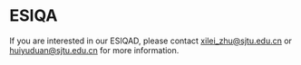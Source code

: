 # ESIQA

If you are interested in our ESIQAD, please contact xilei_zhu@sjtu.edu.cn or huiyuduan@sjtu.edu.cn for more information.
